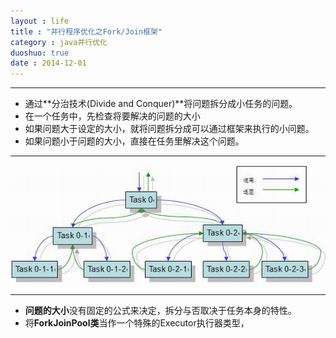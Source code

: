 ```yaml
---
layout : life
title : "并行程序优化之Fork/Join框架"
category : java并行优化
duoshuo: true
date : 2014-12-01
---
```


----------------

* 通过**分治技术(Divide and Conquer)**将问题拆分成小任务的问题。
* 在一个任务中，先检查将要解决的问题的大小
 * 如果问题大于设定的大小，就将问题拆分成可以通过框架来执行的小问题。
 * 如果问题小于问题的大小，直接在任务里解决这个问题。
----------------

![onepiece](/life/picture/forkjoin.jpg)

------------------

* **问题的大小**没有固定的公式来决定，拆分与否取决于任务本身的特性。
* 将**ForkJoinPool类**当作一个特殊的Executor执行器类型，
